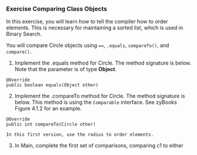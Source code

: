 ### Exercise Comparing Class Objects

In this exercise, you will learn how to tell the compiler how to order elements. This is necessary for maintaining a sorted list, which is used in Binary Search.

You will compare Circle objects using `==`, `.equals`, `compareTo()`, and `compare()`.

1. Implement the .equals method for Circle. The method signature is below. Note that the parameter is of type **Object**.

```
@Override
public boolean equals(Object other)
```

2. Implement the .compareTo method for Circle. The method signature is below. This method is using the `Comparable` interface. See zyBooks Figure 4.1.2 for an example.

```
@Override
public int compareTo(Circle other)
```

	In this first version, use the radius to order elements.
	
3. In Main, complete the first set of comparisons, comparing c1 to either  



